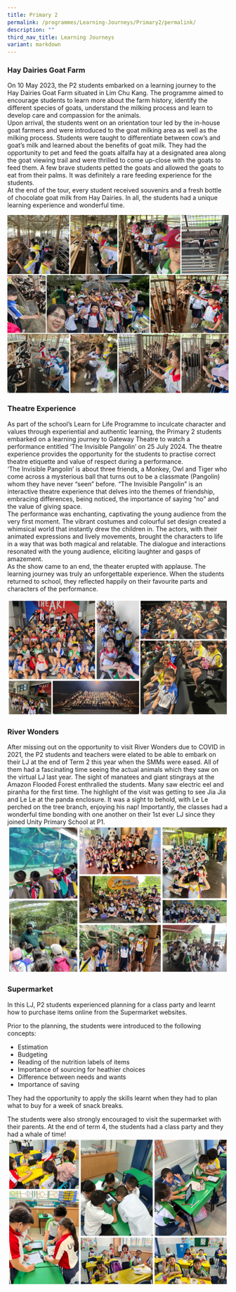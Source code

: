 ```yaml
---
title: Primary 2
permalink: /programmes/Learning-Journeys/Primary2/permalink/
description: ""
third_nav_title: Learning Journeys
variant: markdown
---
```

### **Hay Dairies Goat Farm**
On 10 May 2023, the P2 students embarked on a learning journey to the Hay Dairies Goat Farm situated in Lim Chu Kang. The programme aimed to encourage students to learn more about the farm history, identify the different species of goats, understand the milking process and learn to develop care and compassion for the animals.  
Upon arrival, the students went on an orientation tour led by the in-house goat farmers and were introduced to the goat milking area as well as the milking process. Students were taught to differentiate between cow’s and goat’s milk and learned about the benefits of goat milk.  They had the opportunity to pet and feed the goats alfalfa hay at a designated area along the goat viewing trail and were thrilled to come up-close with the goats to feed them. A few brave students petted the goats and allowed the goats to eat from their palms. It was definitely a rare feeding experience for the students.<br>
At the end of the tour, every student received souvenirs and a fresh bottle of chocolate goat milk from Hay Dairies. In all, the students had a unique learning experience and wonderful time.

![](/images/Learning%20Journeys/2023/Primary%202/p2%20lj%20hay%20dairies.png)

### **Theatre Experience**
As part of the school’s Learn for Life Programme to inculcate character and values through experiential and authentic learning, the Primary 2 students embarked on a learning journey to Gateway Theatre to watch a performance entitled ‘The Invisible Pangolin’ on 25 July 2024.  The theatre experience provides the opportunity for the students to practise correct theatre etiquette and value of respect during a performance.<br>
‘The Invisible Pangolin’ is about three friends, a Monkey, Owl and Tiger who come across a mysterious ball that turns out to be a classmate (Pangolin) whom they have never “seen” before. “The Invisible Pangolin” is an interactive theatre experience that delves into the themes of friendship, embracing differences, being noticed, the importance of saying “no” and the value of giving space. <br>
The performance was enchanting, captivating the young audience from the very first moment. The vibrant costumes and colourful set design created a whimsical world that instantly drew the children in. The actors, with their animated expressions and lively movements, brought the characters to life in a way that was both magical and relatable. The dialogue and interactions resonated with the young audience, eliciting laughter and gasps of amazement. <br>
As the show came to an end, the theater erupted with applause. The learning journey was truly an unforgettable experience. When the students returned to school, they reflected happily on their favourite parts and characters of the performance.

![](/images/Learning%20Journeys/2024/P2_LJ_Theatre_Exp.png)

### **River Wonders**
After missing out on the opportunity to visit River Wonders due to COVID in 2021, the P2 students and teachers were elated to be able to embark on their LJ at the end of Term 2 this year when the SMMs were eased. All of them had a fascinating time seeing the actual animals which they saw on the virtual LJ last year. The sight of manatees and giant stingrays at the Amazon Flooded Forest enthralled the students. Many saw electric eel and piranha for the first time. The highlight of the visit was getting to see Jia Jia and Le Le at the panda enclosure. It was a sight to behold, with Le Le perched on the tree branch, enjoying his nap! Importantly, the classes had a wonderful time bonding with one another on their 1st ever LJ since they joined Unity Primary School at P1.
![](/images/Learning%20Journeys/2022/Primary%202/2022%20P2%20River%20Wonders.jpg)

### **Supermarket**
In this LJ, P2 students experienced planning for a class party and learnt how to purchase items online from the Supermarket websites.

Prior to the planning, the students were introduced to the following concepts:
* Estimation
* Budgeting
* Reading of the nutrition labels of items
* Importance of sourcing for heathier choices
* Difference between needs and wants
*  Importance of saving

They had the opportunity to apply the skills learnt when they had to plan what to buy for a week of snack breaks.

The students were also strongly encouraged to visit the supermarket with their parents. At the end of term 4, the students had a class party and they had a whale of time!
![](/images/Learning%20Journeys/2022/Primary%202/2022%20P2%20Supermarket.jpg)